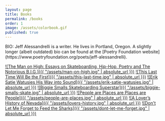 ```yaml
---
layout: page
title: Books
permalink: /books
order: 1
image: /assets/colorbook.gif
published: true
---
```

<span>
  BIO: Jeff Alessandrelli is a writer. He lives in Portland, Oregon. A slightly longer (albeit outdated) bio can be found at the [Poetry Foundation website](https://www.poetryfoundation.org/poets/jeff-alessandrelli).
</span>

[![The Man on High: Essays on Skateboarding, Hip-Hop, Poetry and The Notorious B.I.G.]({{ "/assets/man-on-high.jpg" | absolute_url }})](https://www.amazon.com/Man-High-Skateboarding-Hip-hop-Notorious/dp/1912477025/ref=sr_1_1?ie=UTF8&qid=1533326037&sr=8-1&keywords=jeff+alessandrelli)
[![This Last Time Will Be the First]({{ "/assets/this-last-time.jpg" | absolute_url }})](http://burnsidereview.org/last-time-will-first/)
[![Erik Satie Watusies His Way into Sound]({{ "/assets/erik-satie-watusies.jpg" | absolute_url }})](http://ravennapress.com/books/erik-satie-watusies-his-way-into-sound/)
[![Biggie Smalls Skateboarding Superstar]({{ "/assets/biggie-smalls-skate.jpg" | absolute_url }})](http://greyingghost.bigcartel.com/product/biggie-smalls-skateboarding-superstar-by-jeff-alessandrelli)
[![People are Places are Places are People]({{ "/assets/people-are-places.jpg" | absolute_url }})]()
[![A Lover’s History of Nevada]({{ "/assets/lovers-history.jpg" | absolute_url }})]()
[![Don't Let Me Forget to Feed the Sharks]({{ "/assets/dont-let-me-forget.jpg" | absolute_url }})]()
